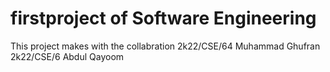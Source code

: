 # firstproject of Software Engineering
This project makes with the collabration
2k22/CSE/64 Muhammad Ghufran
2k22/CSE/6 Abdul Qayoom
